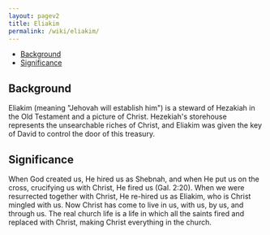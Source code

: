 ```yaml
---
layout: pagev2
title: Eliakim
permalink: /wiki/eliakim/
---
```

- [Background](#background)
- [Significance](#significance)

## Background

Eliakim (meaning "Jehovah will establish him") is a steward of Hezakiah in the Old Testament and a picture of Christ. Hezekiah's storehouse represents the unsearchable riches of Christ, and Eliakim was given the key of David to control the door of this treasury.

## Significance

When God created us, He hired us as Shebnah, and when He put us on the cross, crucifying us with Christ, He fired us (Gal. 2:20). When we were resurrected together with Christ, He re-hired us as Eliakim, who is Christ mingled with us. Now Christ has come to live in us, with us, by us, and through us. The real church life is a life in which all the saints fired and replaced with Christ, making Christ everything in the church.


